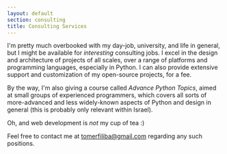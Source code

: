 ```yaml
---
layout: default
section: consulting
title: Consulting Services
---
```


I'm pretty much overbooked with my day-job, university, and life in general, but I might be 
available for *interesting* consulting jobs. I excel in the design and architecture of projects 
of all scales, over a range of platforms and programming languages, especially in Python. 
I can also provide extensive support and customization of my open-source projects, for a fee.

By the way, I'm also giving a course called *Advance Python Topics*, aimed at small groups
of experienced programmers, which covers all sorts of more-advanced and less widely-known 
aspects of Python and design in general (this is probably only relevant within Israel).

Oh, and web development is *not* my cup of tea :)

Feel free to contact me at <tomerfiliba@gmail.com> regarding any such positions.
